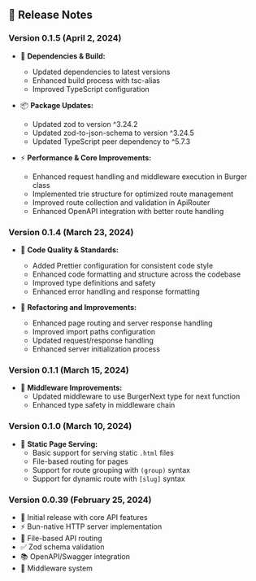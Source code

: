 ## 📣 Release Notes

### Version 0.1.5 (April 2, 2024)

-   🔧 **Dependencies & Build:**
    -   Updated dependencies to latest versions
    -   Enhanced build process with tsc-alias
    -   Improved TypeScript configuration

-   📦 **Package Updates:**
    -   Updated zod to version ^3.24.2
    -   Updated zod-to-json-schema to version ^3.24.5
    -   Updated TypeScript peer dependency to ^5.7.3

-   ⚡ **Performance & Core Improvements:**
    -   Enhanced request handling and middleware execution in Burger class
    -   Implemented trie structure for optimized route management
    -   Improved route collection and validation in ApiRouter
    -   Enhanced OpenAPI integration with better route handling

### Version 0.1.4 (March 23, 2024)

-   🎨 **Code Quality & Standards:**

    -   Added Prettier configuration for consistent code style
    -   Enhanced code formatting and structure across the codebase
    -   Improved type definitions and safety
    -   Enhanced error handling and response formatting

-   🔄 **Refactoring and Improvements:**
    -   Enhanced page routing and server response handling
    -   Improved import paths configuration
    -   Updated request/response handling
    -   Enhanced server initialization process

### Version 0.1.1 (March 15, 2024)

-   🔧 **Middleware Improvements:**
    -   Updated middleware to use BurgerNext type for next function
    -   Enhanced type safety in middleware chain

### Version 0.1.0 (March 10, 2024)

-   🎨 **Static Page Serving:**
    -   Basic support for serving static `.html` files
    -   File-based routing for pages
    -   Support for route grouping with `(group)` syntax
    -   Support for dynamic route with `[slug]` syntax

### Version 0.0.39 (February 25, 2024)

-   🚀 Initial release with core API features
-   ⚡ Bun-native HTTP server implementation
-   📁 File-based API routing
-   ✅ Zod schema validation
-   📚 OpenAPI/Swagger integration
-   🔄 Middleware system
